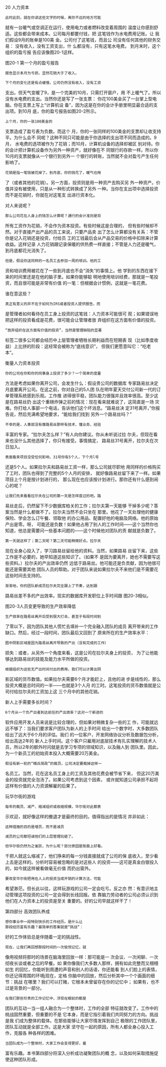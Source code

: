 20 人力资本

    此时此刻，就在你读这些文字的时候，离你不远的地方可能
就有一台暖气或空调正在运行，使用电力或者燃料改变着周围的
温度让你感到舒适。这些都会带来成本。公司每月都要付钱，把
这笔钱作为水电费用记账。让
我们假设9月的账单是100美
金。公司付了这笔钱，而且公
司没有任何其他的财务交易：
没有收入，没有工资支出，什
么都没有，只有这笔水电费。
到月末时，这个组织的盈亏报
告应该像图20-1这样。

图20-1  第一个月的盈亏报告

    报告显示本月为亏损，显然花销大于了收入。

    下个月的变化还是有点缓慢。公司仍然没有收入，没有工资
支出。但天气变暖了9，是一个完美的10月，只需打开窗户，用
不上暖气了。所以没有水电费的支出。当然你还是写了一张支票：
你花100美金买了一台掌上型电脑。你在支票上写上“计算机设
备”，因为这是在你的会计手册里明显最合适的支出项。到10月
底，你的盈亏报告如图20-2所示。

    上个月，你的一张100美金的
支票造成了盈亏表为负数。而这个
月，你的一张同样的100美金的支票却让收支持平。为什么会不
同呢？这种不同只可能是由于你选择的支出项不同而造成的。9月，
水电费的选项被作为了花销；而10月，计算机设备的选择却被区
别对待。你的会计把计算机设备作为另外一种资产，就好像在不
同银行的存款一样。所以你10月的支票就像从一个银行到另外一
个银行的转账，当然就不会对盈亏产生任何影响了。

    花销是指一笔钱被花掉了。到月底，你的钱花了，暖气也用
了（或者其他的花销）。另一方面，投资则是用一种资产去购买另
外一种资产。价值并没有被使用，只是从一种形式转换成了另外
一种。当你在支出项中选择投资而不是花销时，你就在对这笔支
出进行资本化。

对人来说呢？

    那么公司花在人身上的钱怎么计算呢？通行的会计准则是将
所有工资作为花销，不会作为资本投资。有些时候这是合理的，
但有些时候却不然。对于直接产出产品的员工来说，只要产品卖
出了怎么计算都没有关系：不管你是记入花销还是投资，付给员
工的工钱最后会从产品交易的价格中扣除来计算收益。这样记录
人力花销跟记录保暖的供热费一样直接；不管是人力还是暖气，
到月底都花光消失了。

    但是，假设你送同样的一名员工去参加一周的培训。他的工
资和培训费用被花在了一些到月底也不会“消失”的事情上。他
学到的东西在接下来的时间里还是在他的脑子里。如果你能够聪
明地使用培训经费，那就是一笔投资，而且很可能是非常有价值
的一笔：但根据会计惯例，这就是一笔花费。

谁在意这些？

    真正有意义的并不在于如何为IRS或者投资人提供报告，而
是管理者如何看待在员工身上投资的这笔钱：人力资本可能很可
观；如果错误地把这样的投资看成是花费，很可能会让管理者放
弃组织在这方面有价值的投资。

    “放弃组织在这方面有价值的投资”，当然是管理缺陷的显著
标签二很多公司都会经历中上层管理者牺牲长期利益而在短期表
现（比如季度收益）上比拼的阶段：这经常会被称为“底线意识”，
但我们更愿意叫它：“吃老本”。

衡量人力资本投资

    你的公司在你和你的同事身上投资了多少？一个简单的度量
方法是考虑如果你离开公司，会发生什么：假设贵公司的数据库
专家路易丝决定月底要离开公司。在这之前，你对自己的5人团
队在明年夏天交付公司新一代的订单管理系统感到乐观。工作推
进得很平稳，团队能力很强并且效率很高。至少这是在路易丝扔
出这个重磅炸弹之前的情况：现在看来就难说了，这简直是一场
灾难。你打给人事部一个电话，告诉他们这个坏消息。“路易丝决
定31号离开，”你报告说，然后充满希望地要求，“能给我们找到
另外一个路易丝吗？”

    不幸的是，人事部没有像路易丝那样有技术、懂业务、经验
丰富的专家。“拉尔夫怎么样？”有人向你建议。你从未听说过拉
尔夫，但现在看来也没什么其他选择了，你只有接受。事情搞定，
路易丝31号离开，拉尔夫在次日加入。

    表面看来项目没受任何影响，31号你有5个人，下个月l号
还是5个人。如果拉尔夫和路易丝工资一样，那么公司就尽职地
用同样的价格购买了工时，团队也得到了完整的5个人月的安排，
就好像路易丝留下来了一样。如果项目上个月是按计划进行的，
那么现在也应该按计划进行。那你还有什么感到闹心的呢？

    让我们先来看看拉尔夫在公司的第一天是怎样度过的吧。路
易丝走后，仍然留下不少数据库柏关的工作；拉尔夫第一天能够
干掉多少呢？答案当然是什么都做不了。拉尔夫当然不会只坐在
那里。他花了一天处理他的健康保险、学会怎么订午餐、领取他
的办公用品、配置好他的电脑及网络。他的原始产出是零。呀，
可能还是负数！如果他占用了别人的工作时间——这个当然你也
知道，他总是需要问一些基本问题的——这个时候他对团队的贡
献就是负数了。

    第一天就这样了；第二天呢？第二天可能稍微好点。拉尔夫
现在全身心投入了，学习路易丝留给他的资料。当然，如果路易
丝留下来，这些工作是不必要的，她早知道这些知识了。（如果不
是因为要离开，她也不需要写这些资料。）拉尔夫的产出效率仍然
远低于路易丝。他可能还是负贡献，因为他很可能还是需要其他
团队人员的帮助。对于团队来说如果拉尔夫不来他们是不需要花
这些时间去支持的。

    渐渐地，你的团队新成员拉尔夫完全跟上了节奏，达到跟
路易丝差不多的产出效率。现实的数据库开发职位上手时间跟
图20-3相似。

图20-3人员变更导致的生产效率降低

    生产效率在路易丝离开后受到很大打击，甚至于有段时间到
了零以下，因为团队其他人慌忙去填补一个完全融入团队的成员
离开带来的工作缺口。然后，经过一段时间，团队最后又回到了
原来所在的生产效率水平：

    图中阴影区域是因为路易丝离开导致的产出（没有完成的工作）
损失：或者，从另外一个角度来看，这是公司在拉尔夫身上的投资，
为了让他能够达到路易丝的技能及能力水平所做的投资。

    根据组织为这些无产出时间付出的费用，我们可以计算出阴
影区域的货币数值。如果拉尔夫需要6个月才能赶上，且他的进
步是线性的，那么投资大概是总时间的一半——也就是3个人月
的工时。这笔投资的货币数值就是公司付给拉尔夫的工资加上这
三个月中的其他花销。

新人上手需要多长时间？

    6个月从一个负产出者到达前任的产出效率？这对一个新进的
软件应用开发人员来说是比较合理的，但如果对稍微复杂一些的工
作，可能就远远不够了：当我们要求客户团队为新人的上手时间
给出一个数字时，大多数团队给出了远大于6个月的评估。我们
的一位客户，开发网络协议分析及数据包分析，给出高达2年的
新人上手时间。这个客户只雇用对底层技术有扎实理解的技术人
员，所以2年的额外时问就是去学习专项的领域知识，以及融人到
团队里。因此，为一个新员工的初始资本投入大概需要20万美金。

    假设有新一轮的“精兵简政”的裁员，公司决定要裁掉这样一
名员工。当然，花在这名员工身上的工资及其他花费会被节省下来，
但这20万美金的投资就完全泡汤了。如果公司考虑到这个因素，
或许就知道公司承担不起将这样有价值的人力资源解雇的后果了。

玩华尔街的游戏

    每年的裁员、减产、缩减组织或收缩规模，华尔街对此都表
示欢迎，就好像这样的撤退才是最终的目的。值得指出的是情况
并非如此：

    这种措施的目的是增员，而不是减员

    减员的公司都坦诚他们的上层管理玩砸了。

    但华尔街仍然为之雀跃，为什么呢？部分原因是账面上好看。
千把人就这么缩减了，他们挣来的每一分钱直接就成了公司的保
底收入，至少看上去是这样的。分析时容易被忽略的是对这些人
的投资——这可是真金白银投入的，如今就这样被看做毫无价值
而扔出窗外。

    要改变华尔街把用在人上的投资当成开销的计算方法，可能
希望渺茫。但长此以往，这样玩游戏的公司一定会吃亏。反之亦
然：有意识地主动管理这项投资的公司一定会得到长线回报。依
靠脑力劳动者的公司必须认识到他们在人力资本上的投资是至关
重要的。好的公司早就这样干了！

第四部分 高效团队养成

    想你事业中一段特别快乐的工作经历。是什么让
    那段经历富有乐趣？最简单的答案就是“挑战”：
好的工作体验总是伴随着一定的挑战性。

    现在，让我们再回想那段时间的一次愉悦记忆，就
像用视频将那时的场景在脑海里回放一样：那可能是一
次会议、一次闲聊、一次彻夜长谈或者之后的早餐。如
果你像我们大多数人那样，拥有如此完整而又栩栩如生
的回忆，你能听到周遭的声音和别人的话语，你还能看
到人们脸上的表情，你还记得周围的环境j现在，定格
你脑中的回放，然后分析其中一个个画面的细节：挑战
在哪里？我们可以打赌，它根本未曾留存在你的记忆中；
如果有，也不过是背景的一部分。

    在我们那些珍贵的工作记忆中，浮现在眼前的都是
团队的互动一当一组人融合为一个整体时，工作的全部
特征就改变了。工作中的桃战固然重要，但重要的不是
它本身，而是它指引着我们共同努力的方向。挑战是我
们成为整体的载体。在那些能够让大家尽情发挥到自己
极限的工作团队里，团队互动就是全部工作。这是大家
坚守在一起的原因，所有人都全身心投入工作，克服各
种各样的困难。

    当团队成为一个整体时，大家工作会变得更好，曼
富有乐趣。本书第四部分将深入分析成功凝聚团队的概
念，以及如何采取措施促使这种团队形成。